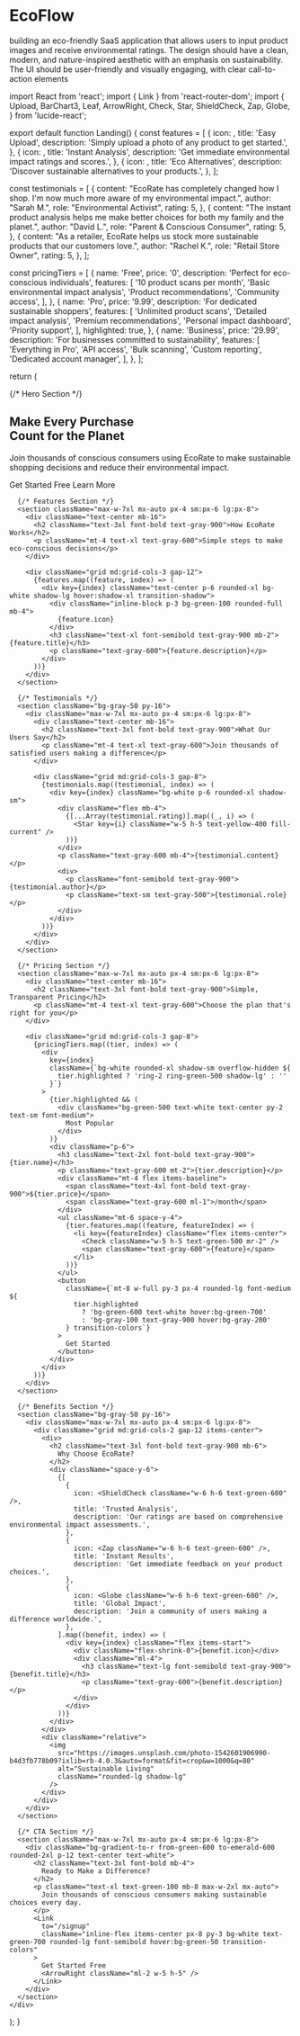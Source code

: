 # EcoFlow
 building an eco-friendly SaaS application that allows users to input product images and receive environmental ratings. The design should have a clean, modern, and nature-inspired aesthetic with an emphasis on sustainability. The UI should be user-friendly and visually engaging, with clear call-to-action elements

import React from 'react';
import { Link } from 'react-router-dom';
import { 
  Upload, 
  BarChart3, 
  Leaf, 
  ArrowRight, 
  Check, 
  Star,
  ShieldCheck,
  Zap,
  Globe,
} from 'lucide-react';

export default function Landing() {
  const features = [
    {
      icon: <Upload className="w-6 h-6 text-green-600" />,
      title: 'Easy Upload',
      description: 'Simply upload a photo of any product to get started.',
    },
    {
      icon: <BarChart3 className="w-6 h-6 text-green-600" />,
      title: 'Instant Analysis',
      description: 'Get immediate environmental impact ratings and scores.',
    },
    {
      icon: <Leaf className="w-6 h-6 text-green-600" />,
      title: 'Eco Alternatives',
      description: 'Discover sustainable alternatives to your products.',
    },
  ];

  const testimonials = [
    {
      content: "EcoRate has completely changed how I shop. I'm now much more aware of my environmental impact.",
      author: "Sarah M.",
      role: "Environmental Activist",
      rating: 5,
    },
    {
      content: "The instant product analysis helps me make better choices for both my family and the planet.",
      author: "David L.",
      role: "Parent & Conscious Consumer",
      rating: 5,
    },
    {
      content: "As a retailer, EcoRate helps us stock more sustainable products that our customers love.",
      author: "Rachel K.",
      role: "Retail Store Owner",
      rating: 5,
    },
  ];

  const pricingTiers = [
    {
      name: 'Free',
      price: '0',
      description: 'Perfect for eco-conscious individuals',
      features: [
        '10 product scans per month',
        'Basic environmental impact analysis',
        'Product recommendations',
        'Community access',
      ],
    },
    {
      name: 'Pro',
      price: '9.99',
      description: 'For dedicated sustainable shoppers',
      features: [
        'Unlimited product scans',
        'Detailed impact analysis',
        'Premium recommendations',
        'Personal impact dashboard',
        'Priority support',
      ],
      highlighted: true,
    },
    {
      name: 'Business',
      price: '29.99',
      description: 'For businesses committed to sustainability',
      features: [
        'Everything in Pro',
        'API access',
        'Bulk scanning',
        'Custom reporting',
        'Dedicated account manager',
      ],
    },
  ];

  return (
    <div className="space-y-20 pb-20">
      {/* Hero Section */}
      <section className="relative bg-gradient-to-br from-green-600 to-emerald-700 text-white py-24">
        <div className="max-w-7xl mx-auto px-4 sm:px-6 lg:px-8">
          <div className="text-center space-y-8 max-w-3xl mx-auto">
            <h1 className="text-5xl sm:text-6xl font-bold leading-tight">
              Make Every Purchase
              <br />
              Count for the Planet
            </h1>
            <p className="text-xl text-green-100 max-w-2xl mx-auto">
              Join thousands of conscious consumers using EcoRate to make sustainable shopping decisions and reduce their environmental impact.
            </p>
            <div className="flex flex-col sm:flex-row items-center justify-center gap-4">
              <Link
                to="/signup"
                className="px-8 py-3 bg-white text-green-700 rounded-lg font-semibold hover:bg-green-50 transition-colors inline-flex items-center"
              >
                Get Started Free
                <ArrowRight className="ml-2 w-5 h-5" />
              </Link>
              <Link
                to="/how-it-works"
                className="px-8 py-3 border-2 border-white rounded-lg font-semibold hover:bg-white/10 transition-colors"
              >
                Learn More
              </Link>
            </div>
          </div>
        </div>
      </section>

      {/* Features Section */}
      <section className="max-w-7xl mx-auto px-4 sm:px-6 lg:px-8">
        <div className="text-center mb-16">
          <h2 className="text-3xl font-bold text-gray-900">How EcoRate Works</h2>
          <p className="mt-4 text-xl text-gray-600">Simple steps to make eco-conscious decisions</p>
        </div>

        <div className="grid md:grid-cols-3 gap-12">
          {features.map((feature, index) => (
            <div key={index} className="text-center p-6 rounded-xl bg-white shadow-lg hover:shadow-xl transition-shadow">
              <div className="inline-block p-3 bg-green-100 rounded-full mb-4">
                {feature.icon}
              </div>
              <h3 className="text-xl font-semibold text-gray-900 mb-2">{feature.title}</h3>
              <p className="text-gray-600">{feature.description}</p>
            </div>
          ))}
        </div>
      </section>

      {/* Testimonials */}
      <section className="bg-gray-50 py-16">
        <div className="max-w-7xl mx-auto px-4 sm:px-6 lg:px-8">
          <div className="text-center mb-16">
            <h2 className="text-3xl font-bold text-gray-900">What Our Users Say</h2>
            <p className="mt-4 text-xl text-gray-600">Join thousands of satisfied users making a difference</p>
          </div>

          <div className="grid md:grid-cols-3 gap-8">
            {testimonials.map((testimonial, index) => (
              <div key={index} className="bg-white p-6 rounded-xl shadow-sm">
                <div className="flex mb-4">
                  {[...Array(testimonial.rating)].map((_, i) => (
                    <Star key={i} className="w-5 h-5 text-yellow-400 fill-current" />
                  ))}
                </div>
                <p className="text-gray-600 mb-4">{testimonial.content}</p>
                <div>
                  <p className="font-semibold text-gray-900">{testimonial.author}</p>
                  <p className="text-sm text-gray-500">{testimonial.role}</p>
                </div>
              </div>
            ))}
          </div>
        </div>
      </section>

      {/* Pricing Section */}
      <section className="max-w-7xl mx-auto px-4 sm:px-6 lg:px-8">
        <div className="text-center mb-16">
          <h2 className="text-3xl font-bold text-gray-900">Simple, Transparent Pricing</h2>
          <p className="mt-4 text-xl text-gray-600">Choose the plan that's right for you</p>
        </div>

        <div className="grid md:grid-cols-3 gap-8">
          {pricingTiers.map((tier, index) => (
            <div
              key={index}
              className={`bg-white rounded-xl shadow-sm overflow-hidden ${
                tier.highlighted ? 'ring-2 ring-green-500 shadow-lg' : ''
              }`}
            >
              {tier.highlighted && (
                <div className="bg-green-500 text-white text-center py-2 text-sm font-medium">
                  Most Popular
                </div>
              )}
              <div className="p-6">
                <h3 className="text-2xl font-bold text-gray-900">{tier.name}</h3>
                <p className="text-gray-600 mt-2">{tier.description}</p>
                <div className="mt-4 flex items-baseline">
                  <span className="text-4xl font-bold text-gray-900">${tier.price}</span>
                  <span className="text-gray-600 ml-1">/month</span>
                </div>
                <ul className="mt-6 space-y-4">
                  {tier.features.map((feature, featureIndex) => (
                    <li key={featureIndex} className="flex items-center">
                      <Check className="w-5 h-5 text-green-500 mr-2" />
                      <span className="text-gray-600">{feature}</span>
                    </li>
                  ))}
                </ul>
                <button
                  className={`mt-8 w-full py-3 px-4 rounded-lg font-medium ${
                    tier.highlighted
                      ? 'bg-green-600 text-white hover:bg-green-700'
                      : 'bg-gray-100 text-gray-900 hover:bg-gray-200'
                  } transition-colors`}
                >
                  Get Started
                </button>
              </div>
            </div>
          ))}
        </div>
      </section>

      {/* Benefits Section */}
      <section className="bg-gray-50 py-16">
        <div className="max-w-7xl mx-auto px-4 sm:px-6 lg:px-8">
          <div className="grid md:grid-cols-2 gap-12 items-center">
            <div>
              <h2 className="text-3xl font-bold text-gray-900 mb-6">
                Why Choose EcoRate?
              </h2>
              <div className="space-y-6">
                {[
                  {
                    icon: <ShieldCheck className="w-6 h-6 text-green-600" />,
                    title: 'Trusted Analysis',
                    description: 'Our ratings are based on comprehensive environmental impact assessments.',
                  },
                  {
                    icon: <Zap className="w-6 h-6 text-green-600" />,
                    title: 'Instant Results',
                    description: 'Get immediate feedback on your product choices.',
                  },
                  {
                    icon: <Globe className="w-6 h-6 text-green-600" />,
                    title: 'Global Impact',
                    description: 'Join a community of users making a difference worldwide.',
                  },
                ].map((benefit, index) => (
                  <div key={index} className="flex items-start">
                    <div className="flex-shrink-0">{benefit.icon}</div>
                    <div className="ml-4">
                      <h3 className="text-lg font-semibold text-gray-900">{benefit.title}</h3>
                      <p className="text-gray-600">{benefit.description}</p>
                    </div>
                  </div>
                ))}
              </div>
            </div>
            <div className="relative">
              <img
                src="https://images.unsplash.com/photo-1542601906990-b4d3fb778b09?ixlib=rb-4.0.3&auto=format&fit=crop&w=1000&q=80"
                alt="Sustainable Living"
                className="rounded-lg shadow-lg"
              />
            </div>
          </div>
        </div>
      </section>

      {/* CTA Section */}
      <section className="max-w-7xl mx-auto px-4 sm:px-6 lg:px-8">
        <div className="bg-gradient-to-r from-green-600 to-emerald-600 rounded-2xl p-12 text-center text-white">
          <h2 className="text-3xl font-bold mb-4">
            Ready to Make a Difference?
          </h2>
          <p className="text-xl text-green-100 mb-8 max-w-2xl mx-auto">
            Join thousands of conscious consumers making sustainable choices every day.
          </p>
          <Link
            to="/signup"
            className="inline-flex items-center px-8 py-3 bg-white text-green-700 rounded-lg font-semibold hover:bg-green-50 transition-colors"
          >
            Get Started Free
            <ArrowRight className="ml-2 w-5 h-5" />
          </Link>
        </div>
      </section>
    </div>
  );
}
